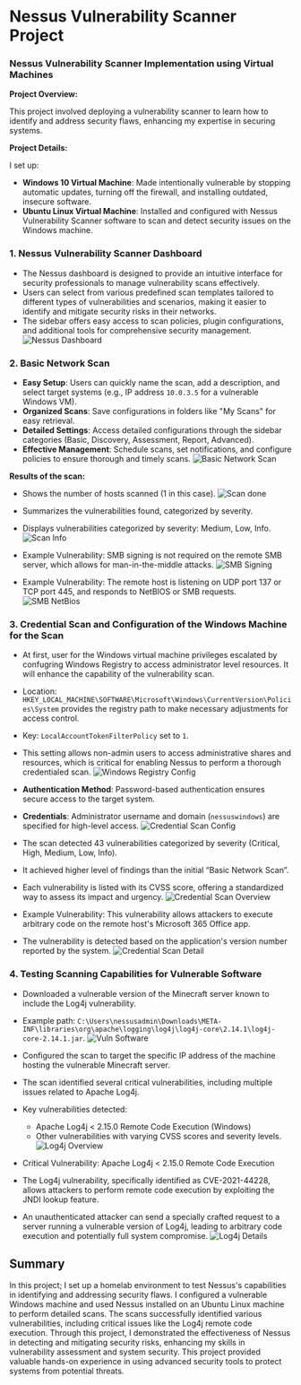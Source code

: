 # Nessus Vulnerability Scanner Project
### Nessus Vulnerability Scanner Implementation using Virtual Machines

**Project Overview:**

This project involved deploying a vulnerability scanner to learn how to identify and address security flaws, enhancing my expertise in securing systems.

**Project Details:**

I set up:

- **Windows 10 Virtual Machine**: Made intentionally vulnerable by stopping automatic updates, turning off the firewall, and installing outdated, insecure software.
- **Ubuntu Linux Virtual Machine**: Installed and configured with Nessus Vulnerability Scanner software to scan and detect security issues on the Windows machine.

### 1. Nessus Vulnerability Scanner Dashboard

- The Nessus dashboard is designed to provide an intuitive interface for security professionals to manage vulnerability scans effectively.
- Users can select from various predefined scan templates tailored to different types of vulnerabilities and scenarios, making it easier to identify and mitigate security risks in their networks.
- The sidebar offers easy access to scan policies, plugin configurations, and additional tools for comprehensive security management.
![Nessus Dashboard](https://github.com/0xFroggi/NessusProject/blob/main/images/nessus%20dashboard.png?raw=true)

### 2. Basic Network Scan 
- **Easy Setup**: Users can quickly name the scan, add a description, and select target systems (e.g., IP address `10.0.3.5` for a vulnerable Windows VM).
- **Organized Scans**: Save configurations in folders like "My Scans" for easy retrieval.
- **Detailed Settings**: Access detailed configurations through the sidebar categories (Basic, Discovery, Assessment, Report, Advanced).
- **Effective Management**: Schedule scans, set notifications, and configure policies to ensure thorough and timely scans.
![Basic Network Scan](https://github.com/0xFroggi/NessusProject/blob/main/images/initial%20scan%20-%20basic.png?raw=true)

**Results of the scan:**

- Shows the number of hosts scanned (1 in this case).
![Scan done](https://github.com/0xFroggi/NessusProject/blob/main/images/initial%20scan%20done.png?raw=true)

- Summarizes the vulnerabilities found, categorized by severity.
- Displays vulnerabilities categorized by severity: Medium, Low, Info.
![Scan Info](https://github.com/0xFroggi/NessusProject/blob/main/images/initial%20scan%20info.png?raw=true)

- Example Vulnerability: SMB signing is not required on the remote SMB server, which allows for man-in-the-middle attacks.
![SMB Signing](https://github.com/0xFroggi/NessusProject/blob/main/images/initial%20scan%20smb%20details.png?raw=true)

- Example Vulnerability: The remote host is listening on UDP port 137 or TCP port 445, and responds to NetBIOS or SMB requests.
![SMB NetBios](https://github.com/0xFroggi/NessusProject/blob/main/images/initial%20scan%20netbios%20details.png?raw=true)


### 3. Credential Scan and Configuration of the Windows Machine for the Scan
- At first, user for the Windows virtual machine privileges escalated by confugring Windows Registry to access administrator level resources. It will enhance the capability of the vulnerability scan.
- Location: `HKEY_LOCAL_MACHINE\SOFTWARE\Microsoft\Windows\CurrentVersion\Policies\System` provides the registry path to make necessary adjustments for access control.
- Key: `LocalAccountTokenFilterPolicy` set to `1`.
- This setting allows non-admin users to access administrative shares and resources, which is critical for enabling Nessus to perform a thorough credentialed scan.
![Windows Registry Config](https://github.com/0xFroggi/NessusProject/blob/main/images/allow%20non%20admins%20to%20access%20resources.png?raw=true)

- **Authentication Method**: Password-based authentication ensures secure access to the target system.
- **Credentials**: Administrator username and domain (`nessuswindows`) are specified for high-level access.
![Credential Scan Config](https://github.com/0xFroggi/NessusProject/blob/main/images/configure%20credentials.png?raw=true)

- The scan detected 43 vulnerabilities categorized by severity (Critical, High, Medium, Low, Info).
- It achieved higher level of findings than the initial “Basic Network Scan”.
- Each vulnerability is listed with its CVSS score, offering a standardized way to assess its impact and urgency.
![Credential Scan Overview](https://github.com/0xFroggi/NessusProject/blob/main/images/credential%20scan%20-%20overwiew.png?raw=true)

- Example Vulnerability: This vulnerability allows attackers to execute arbitrary code on the remote host's Microsoft 365 Office app.
- The vulnerability is detected based on the application's version number reported by the system.
![Credential Scan Detail](https://github.com/0xFroggi/NessusProject/blob/main/images/crendential%20scan%20-%20critical%20details.png?raw=true)


### 4. Testing Scanning Capabilities for Vulnerable Software
- Downloaded a vulnerable version of the Minecraft server known to include the Log4j vulnerability.
- Example path: `C:\Users\nessusadmin\Downloads\META-INF\libraries\org\apache\logging\log4j\log4j-core\2.14.1\log4j-core-2.14.1.jar`.
![Vuln Software](https://github.com/0xFroggi/NessusProject/blob/main/images/vuln%20minecraft.png?raw=true)

- Configured the scan to target the specific IP address of the machine hosting the vulnerable Minecraft server.
- The scan identified several critical vulnerabilities, including multiple issues related to Apache Log4j.
- Key vulnerabilities detected:
    - Apache Log4j < 2.15.0 Remote Code Execution (Windows)
    - Other vulnerabilities with varying CVSS scores and severity levels.
![Log4j Overview](https://github.com/0xFroggi/NessusProject/blob/main/images/log4j%20scan%20overwiew.png?raw=true)

- Critical Vulnerability: Apache Log4j < 2.15.0 Remote Code Execution
- The Log4j vulnerability, specifically identified as CVE-2021-44228, allows attackers to perform remote code execution by exploiting the JNDI lookup feature.
- An unauthenticated attacker can send a specially crafted request to a server running a vulnerable version of Log4j, leading to arbitrary code execution and potentially full system compromise.
![Log4j Details](https://github.com/0xFroggi/NessusProject/blob/main/images/log4j%20details.png?raw=true)

## Summary
In this project; 
I set up a homelab environment to test Nessus's capabilities in identifying and addressing security flaws. 
I configured a vulnerable Windows machine and used Nessus installed on an Ubuntu Linux machine to perform detailed scans. 
The scans successfully identified various vulnerabilities, including critical issues like the Log4j remote code execution. Through this project, I demonstrated the effectiveness of Nessus in detecting and mitigating security risks, enhancing my skills in vulnerability assessment and system security. 
This project provided valuable hands-on experience in using advanced security tools to protect systems from potential threats.












